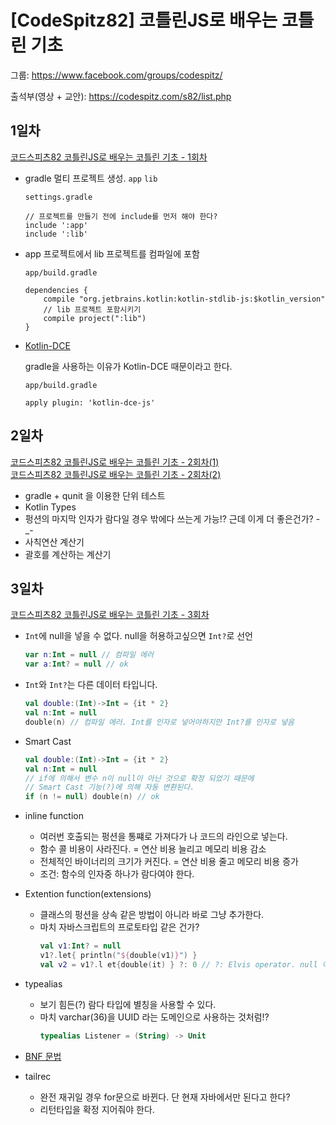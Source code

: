 # [CodeSpitz82] 코틀린JS로 배우는 코틀린 기초

그룹: https://www.facebook.com/groups/codespitz/

출석부(영상 + 교안): https://codespitz.com/s82/list.php

## 1일차

[코드스피츠82 코틀린JS로 배우는 코틀린 기초 - 1회차](https://www.youtube.com/watch?v=bGIPJHl2W1I)

* gradle 멀티 프로젝트 생성. `app` `lib`
    
    `settings.gradle`
    
    ```
    // 프로젝트를 만들기 전에 include를 먼저 해야 한다?
    include ':app'
    include ':lib'
    ```

* app 프로젝트에서 lib 프로젝트를 컴파일에 포함
    
    `app/build.gradle`
    
    ```
    dependencies {
        compile "org.jetbrains.kotlin:kotlin-stdlib-js:$kotlin_version"
        // lib 프로젝트 포함시키기
        compile project(":lib")
    }
    ```
    
* [Kotlin-DCE](https://kotlinlang.org/docs/reference/javascript-dce.html)

    gradle을 사용하는 이유가 Kotlin-DCE 때문이라고 한다.
    
    `app/build.gradle`
    
    ```
    apply plugin: 'kotlin-dce-js'
    ```
    
## 2일차

[코드스피츠82 코틀린JS로 배우는 코틀린 기초 - 2회차(1)](https://www.youtube.com/watch?v=9ZCk16-bFns)<br/>
[코드스피츠82 코틀린JS로 배우는 코틀린 기초 - 2회차(2)](https://www.youtube.com/watch?v=hkwiI4ebJpA)

* gradle + qunit 을 이용한 단위 테스트
* Kotlin Types
* 펑션의 마지막 인자가 람다일 경우 밖에다 쓰는게 가능!? 근데 이게 더 좋은건가? -_-
* 사칙연산 계산기
* 괄호를 계산하는 계산기

## 3일차

[코드스피츠82 코틀린JS로 배우는 코틀린 기초 - 3회차](https://www.youtube.com/watch?v=_EuTI8fmYDo)

* `Int`에 null을 넣을 수 없다. null을 허용하고싶으면 `Int?`로 선언
    ```kotlin
    var n:Int = null // 컴파일 에러
    var a:Int? = null // ok
    ```

* `Int`와 `Int?`는 다른 데이터 타입니다.
    ```kotlin
    val double:(Int)->Int = {it * 2}
    val n:Int = null
    double(n) // 컴파일 에러. Int를 인자로 넣어야하지만 Int?를 인자로 넣음
    ```
    
* Smart Cast
    ```kotlin
    val double:(Int)->Int = {it * 2}
    val n:Int = null
    // if에 의해서 변수 n이 null이 아닌 것으로 확정 되었기 때문에
    // Smart Cast 기능(?)에 의해 자동 변환된다.
    if (n != null) double(n) // ok
    ```
* inline function
  - 여러번 호출되는 펑션을 통쨰로 가져다가 나 코드의 라인으로 넣는다.
  - 함수 콜 비용이 사라진다. = 연산 비용 늘리고 메모리 비용 감소
  - 전체적인 바이너리의 크기가 커진다. = 연산 비용 줄고 메모리 비용 증가
  - 조건: 함수의 인자중 하나가 람다여야 한다.

* Extention function(extensions)
  - 클래스의 펑션을 상속 같은 방법이 아니라 바로 그냥 추가한다.
  - 마치 자바스크립트의 프로토타입 같은 건가?
    ```kotlin
    val v1:Int? = null
    v1?.let{ println("${double(v1)}") }
    val v2 = v1?.l et{double(it) } ?: 0 // ?: Elvis operator. null 이면 뒤의 값 사용
    ```

* typealias
  - 보기 힘든(?) 람다 타입에 별칭을 사용할 수 있다.
  - 마치 varchar(36)을 UUID 라는 도메인으로 사용하는 것처럼!?
    ```kotlin
    typealias Listener = (String) -> Unit
    ```
* [BNF 문법](https://ko.wikipedia.org/wiki/%EB%B0%B0%EC%BB%A4%EC%8A%A4-%EB%82%98%EC%9A%B0%EB%A5%B4_%ED%91%9C%EA%B8%B0%EB%B2%95)

* tailrec
  - 완전 재귀일 경우 for문으로 바뀐다. 단 현재 자바에서만 된다고 한다?
  - 리턴타입을 확정 지어줘야 한다.




